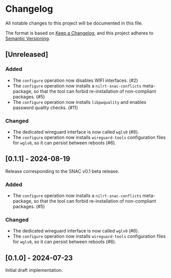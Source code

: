 # Changelog

All notable changes to this project will be documented in this file.

The format is based on [Keep a Changelog](https://keepachangelog.com/en/1.1.0/),
and this project adheres to [Semantic Versioning](https://semver.org/spec/v2.0.0.html).


## [Unreleased]

### Added

* The `configure` operation now disables WIFI interfaces. (#2)
* The `configure` operation now installs a `nilrt-snac-conflicts` meta-package, so that the tool can forbid re-installation of non-compliant packages. (#5)
* The `configure` operation now installs `libpwquality` and enables password quality checks. (#11)

### Changed

* The dedicated wireguard interface is now called `wglv0` (#6).
* The `configure` operation now installs `wireguard-tools` configuration files for `wglv0`, so it can persist between reboots (#6).



## [0.1.1] - 2024-08-19

Release corresponding to the SNAC v0.1 beta release.


### Added

* The `configure` operation now installs a `nilrt-snac-conflicts` meta-package, so that the tool can forbid re-installation of non-compliant packages. (#5)


### Changed

* The dedicated wireguard interface is now called `wglv0` (#6).
* The `configure` operation now installs `wireguard-tools` configuration files for `wglv0`, so it can persist between reboots (#6).



## [0.1.0] - 2024-07-23

Initial draft implementation.
